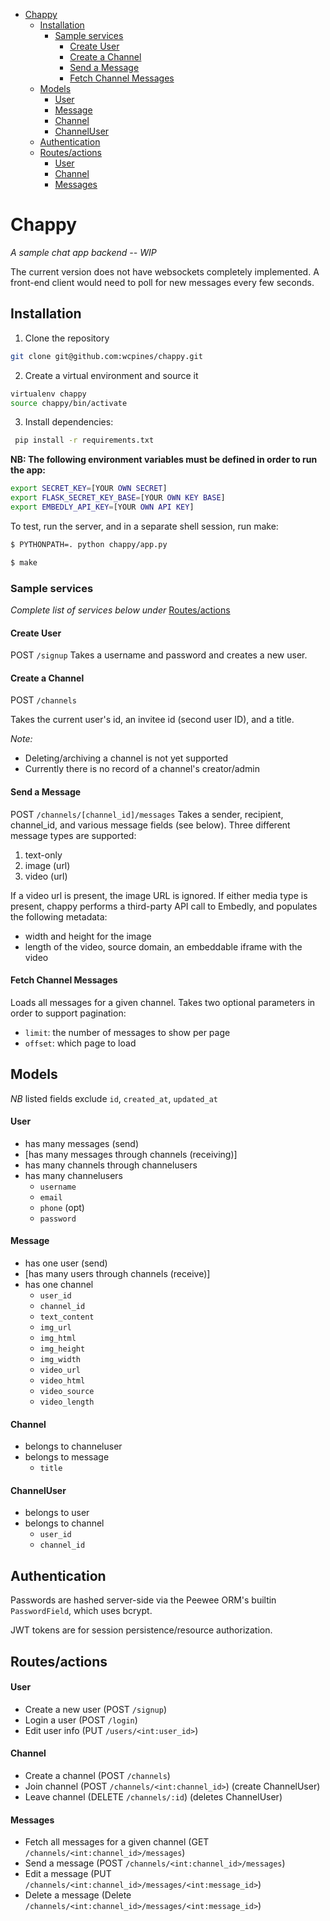 <!-- vim-markdown-toc Redcarpet -->
* [Chappy](#chappy)
  * [Installation](#installation)
    * [Sample services](#sample-services)
      * [Create User](#create-user)
      * [Create a Channel](#create-a-channel)
      * [Send a Message](#send-a-message)
      * [Fetch Channel Messages](#fetch-channel-messages)
  * [Models](#models)
      * [User](#user)
      * [Message](#message)
      * [Channel](#channel)
      * [ChannelUser](#channeluser)
  * [Authentication](#authentication)
  * [Routes/actions](#routes-actions)
      * [User](#user)
      * [Channel](#channel)
      * [Messages](#messages)

<!-- vim-markdown-toc -->
# Chappy
*A sample chat app backend -- WIP*


The current version does not have websockets completely implemented. A front-end client would need to poll for new messages every few seconds.

## Installation

1. Clone the repository

  ```sh
  git clone git@github.com:wcpines/chappy.git
  ```

2. Create a virtual environment and source it

  ```sh
  virtualenv chappy
  source chappy/bin/activate
  ```

3. Install dependencies:

  ```sh
   pip install -r requirements.txt
  ```

**NB: The following environment variables must be defined in order to run the app:**


```sh
export SECRET_KEY=[YOUR OWN SECRET]
export FLASK_SECRET_KEY_BASE=[YOUR OWN KEY BASE]
export EMBEDLY_API_KEY=[YOUR OWN API KEY]
```


To test, run the server, and in a separate shell session, run make:

```sh
$ PYTHONPATH=. python chappy/app.py
```


```sh
$ make
```


### Sample services

*Complete list of services below under* [Routes/actions](#routes-actions)

#### Create User

POST `/signup`
Takes a username and password and creates a new user.

#### Create a Channel

POST `/channels`

Takes the current user's id, an invitee id (second user ID), and a title.

*Note:*

- Deleting/archiving a channel is not yet supported
- Currently there is no record of a channel's creator/admin

#### Send a Message

POST `/channels/[channel_id]/messages`
Takes a sender, recipient, channel_id, and various message fields (see below).  Three different message types are supported:

1. text-only
2. image (url)
3. video (url)

If a video url is present, the image URL is ignored.
If either media type is present, chappy performs a third-party API call to Embedly, and populates the following metadata:

- width and height for the image
- length of the video, source domain, an embeddable iframe with the video


#### Fetch Channel Messages

Loads all messages for a given channel. Takes two optional parameters in order to support pagination:

- `limit`: the number of messages to show per page
- `offset`: which page to load


## Models

*NB* listed fields exclude `id`, `created_at`, `updated_at`

#### User

- has many messages (send)
- [has many messages through channels (receiving)]
- has many channels through channelusers
- has many channelusers
  - `username`
  - `email`
  - `phone` (opt)
  - `password`

#### Message

- has one user (send)
- [has many users through channels (receive)]
- has one channel
  - `user_id`
  - `channel_id`
  - `text_content`
  - `img_url`
  - `img_html`
  - `img_height`
  - `img_width`
  - `video_url`
  - `video_html`
  - `video_source`
  - `video_length`

#### Channel

- belongs to channeluser
- belongs to message
  - `title`


#### ChannelUser
- belongs to user
- belongs to channel
  - `user_id`
  - `channel_id`

## Authentication

Passwords are hashed server-side via the Peewee ORM's builtin `PasswordField`, which uses bcrypt.

JWT tokens are for session persistence/resource authorization.

## Routes/actions

#### User

- Create a new user (POST `/signup`)
- Login a user (POST `/login`)
- Edit user info (PUT `/users/<int:user_id>`)

#### Channel

- Create a channel (POST `/channels`)
- Join channel (POST `/channels/<int:channel_id>`)  (create ChannelUser)
- Leave channel (DELETE `/channels/:id`) (deletes ChannelUser)

#### Messages

- Fetch all messages for a given channel (GET  `/channels/<int:channel_id>/messages`)
- Send a message (POST `/channels/<int:channel_id>/messages`)
- Edit a message (PUT `/channels/<int:channel_id>/messages/<int:message_id>`)
- Delete a message (Delete `/channels/<int:channel_id>/messages/<int:message_id>`)
